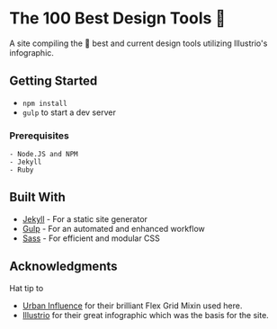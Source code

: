 # The 100 Best Design Tools 📏

A site compiling the 💯 best and current design tools utilizing Illustrio's infographic.

## Getting Started

- `npm install`
- `gulp` to start a dev server

### Prerequisites

```
- Node.JS and NPM
- Jekyll
- Ruby
```

## Built With

* [Jekyll](https://jekyllrb.com/) - For a static site generator
* [Gulp](http://gulpjs.com/) - For an automated and enhanced workflow
* [Sass](http://sass-lang.com/) - For efficient and modular CSS



<!-- ## Authors

* **Billie Thompson** - *Initial work* - [PurpleBooth](https://github.com/PurpleBooth)

See also the list of [contributors](https://github.com/your/project/contributors) who participated in this project.

## License

This project is licensed under the MIT License - see the [LICENSE.md](LICENSE.md) file for details -->

## Acknowledgments

Hat tip to
* [Urban Influence](http://urbaninfluence.com/2016/08/a-flexy-little-grid-system/) for their brilliant Flex Grid Mixin used here.
* [Illustrio](https://illustrio.com/) for their great infographic which was the basis for the site.
    
